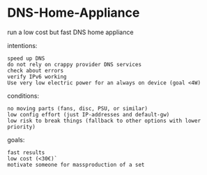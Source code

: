 # DNS-Home-Appliance

run a low cost but fast DNS home appliance

intentions:

    speed up DNS
    do not rely on crappy provider DNS services
    check about errors
    verify IPv6 working
    Use very low electric power for an always on device (goal <4W)
 
 conditions:
 
    no moving parts (fans, disc, PSU, or similar)
    low config effort (just IP-addresses and default-gw)
    low risk to break things (fallback to other options with lower priority)

goals:

    fast results
    low cost (<30€)`
    motivate someone for massproduction of a set
